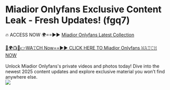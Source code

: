 # Miadior Onlyfans Exclusive Content Leak - Fresh Updates! (fgq7)

🔥 ACCESS NOW 🌍==►► <a href="https://tinyurl.com/kvy9nzfs" rel="nofollow">Miadior Onlyfans Latest Collection</a>
<br><br>
[🔴🌍📺📱👉WA𝚃CH Now==►► CLICK HERE TO Miadior Onlyfans 𝚆𝙰𝚃𝙲𝙷 NOW](https://tinyurl.com/kvy9nzfs)
<br><br>
Unlock Miadior Onlyfans's private videos and photos today! Dive into the newest 2025 content updates and explore exclusive material you won’t find anywhere else.
<br>
<a href="https://tinyurl.com/kvy9nzfs" rel="nofollow" data-target="animated-image.originalLink"><img src="https://camo.githubusercontent.com/8a4f000d20f83aca3bf7ec5f350d767afa0574a8a352519fd8cfa583a6f93a33/68747470733a2f2f692e696d6775722e636f6d2f644a486b345a712e676966" data-canonical-src="https://i.imgur.com/dJHk4Zq.gif" style="max-width: 100%; display: inline-block;" data-target="animated-image.originalImage"></a>
<br>
